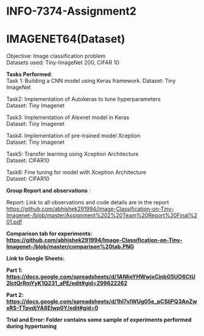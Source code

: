 # INFO-7374-Assignment2
# IMAGENET64(Dataset)

Objective: Image classification problem<br>
Datasets used: Tiny-ImageNet 200, CIFAR 10

<b>Tasks Performed</b>:<br>
Task 1: Building a CNN model using Keras framework.
Dataset: Tiny ImageNet

Task2: Implementation of Autokeras to tune hyperparameters<br>
Dataset: Tiny Imagenet

Task3: Implementation of Alexnet model in Keras<br>
Dataset: Tiny Imagenet

Task4: Implementation of pre-trained model Xception<br>
Dataset: Tiny Imagenet

Task5: Transfer learning using Xception Architecture<br>
Dataset: CIFAR10

Task6: Fine tuning for model with Xception Architecture<br>
Dataset: CIFAR10


<b>Group Report and observations</b> :
 
Report: Link to all observations and code details are in the report<br>
https://github.com/abhishek291994/Image-Classification-on-Tiny-Imagenet-/blob/master/Assignment%202%20Team%20Report%20Final%201.pdf


<b>Comparison tab for experiments:<b> <br>
https://github.com/abhishek291994/Image-Classification-on-Tiny-Imagenet-/blob/master/comparison%20tab.PNG

<b>Link to Google Sheets:<b>

Part 1:
https://docs.google.com/spreadsheets/d/1ANlieYHWwjxCinbG5UO6CtU2lctQrRmYyK1Q231_aPE/edit#gid=299622262

Part 2:
https://docs.google.com/spreadsheets/d/1hl7vIWUg05e_pCSIjPQ3AnZwxRS-TTpvdjYA8EIwp0Y/edit#gid=0

Trial and Error: Folder contains some sample of experiments performed during hypertuning
